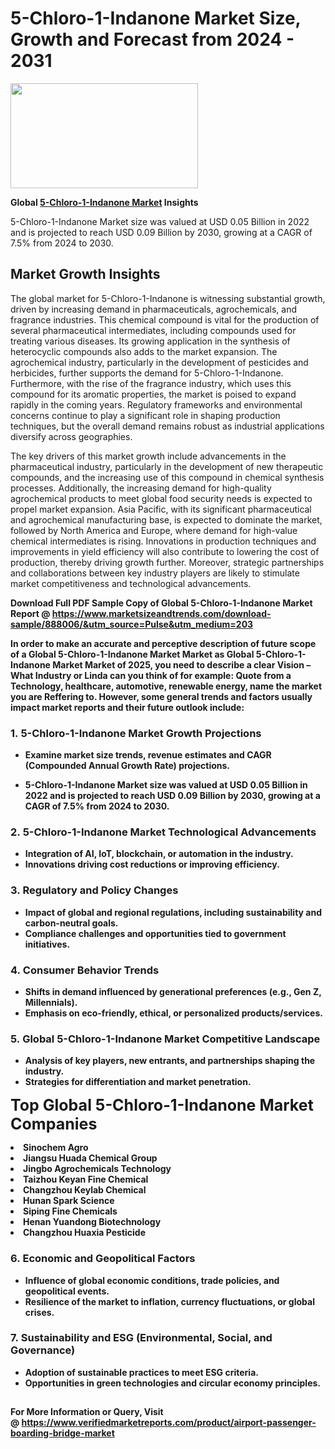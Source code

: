 <H1>5-Chloro-1-Indanone Market Size, Growth and Forecast from 2024 - 2031</H1><img class="aligncenter size-medium wp-image-584254" src="https://thirdeyenews.in/wp-content/uploads/2024/09/Global-Market-Research-300x168.jpeg" alt="" width="300" height="168" /><p><strong>Global&nbsp;<a href="https://www.marketsizeandtrends.com/download-sample/888006/&amp;utm_source=Pulse&amp;utm_medium=203">5-Chloro-1-Indanone Market</a> Insights</strong></p><p>5-Chloro-1-Indanone Market size was valued at USD 0.05 Billion in 2022 and is projected to reach USD 0.09 Billion by 2030, growing at a CAGR of 7.5% from 2024 to 2030.</p><p><h2>Market Growth Insights</h2> <p>The global market for 5-Chloro-1-Indanone is witnessing substantial growth, driven by increasing demand in pharmaceuticals, agrochemicals, and fragrance industries. This chemical compound is vital for the production of several pharmaceutical intermediates, including compounds used for treating various diseases. Its growing application in the synthesis of heterocyclic compounds also adds to the market expansion. The agrochemical industry, particularly in the development of pesticides and herbicides, further supports the demand for 5-Chloro-1-Indanone. Furthermore, with the rise of the fragrance industry, which uses this compound for its aromatic properties, the market is poised to expand rapidly in the coming years. Regulatory frameworks and environmental concerns continue to play a significant role in shaping production techniques, but the overall demand remains robust as industrial applications diversify across geographies.</p> <p><strong></strong></p> <p>The key drivers of this market growth include advancements in the pharmaceutical industry, particularly in the development of new therapeutic compounds, and the increasing use of this compound in chemical synthesis processes. Additionally, the increasing demand for high-quality agrochemical products to meet global food security needs is expected to propel market expansion. Asia Pacific, with its significant pharmaceutical and agrochemical manufacturing base, is expected to dominate the market, followed by North America and Europe, where demand for high-value chemical intermediates is rising. Innovations in production techniques and improvements in yield efficiency will also contribute to lowering the cost of production, thereby driving growth further. Moreover, strategic partnerships and collaborations between key industry players are likely to stimulate market competitiveness and technological advancements.</p> <p><strong></p><p><span class=""><strong>Download Full PDF Sample Copy of Global 5-Chloro-1-Indanone Market Report</strong> @ <a href="https://www.marketsizeandtrends.com/download-sample/888006/&amp;utm_source=Pulse&amp;utm_medium=203" target="_blank">https://www.marketsizeandtrends.com/download-sample/888006/&amp;utm_source=Pulse&amp;utm_medium=203</a></span></p><p>In order to make an accurate and perceptive description of future scope of a Global&nbsp;5-Chloro-1-Indanone Market Market as Global&nbsp;5-Chloro-1-Indanone Market Market of 2025, you need to describe a clear Vision &ndash; What Industry or Linda can you think of for example: Quote from a Technology, healthcare, automotive, renewable energy, name the market you are Reffering to. However, some general trends and factors usually impact market reports and their future outlook include:</p><h3>1.&nbsp;<strong>5-Chloro-1-Indanone Market Growth Projections</strong></h3><ul><li>Examine market size trends, revenue estimates and CAGR (Compounded Annual Growth Rate) projections.</li><li><p>5-Chloro-1-Indanone Market size was valued at USD 0.05 Billion in 2022 and is projected to reach USD 0.09 Billion by 2030, growing at a CAGR of 7.5% from 2024 to 2030.</p></li></ul><h3>2.&nbsp;<strong>5-Chloro-1-Indanone Market Technological Advancements</strong></h3><ul><li>Integration of AI, IoT, blockchain, or automation in the industry.</li><li>Innovations driving cost reductions or improving efficiency.</li></ul><h3>3.&nbsp;<strong>Regulatory and Policy Changes</strong></h3><ul><li>Impact of global and regional regulations, including sustainability and carbon-neutral goals.</li><li>Compliance challenges and opportunities tied to government initiatives.</li></ul><h3>4.&nbsp;<strong>Consumer Behavior Trends</strong></h3><ul><li>Shifts in demand influenced by generational preferences (e.g., Gen Z, Millennials).</li><li>Emphasis on eco-friendly, ethical, or personalized products/services.</li></ul><h3>5.&nbsp;<strong>Global 5-Chloro-1-Indanone Market Competitive Landscape</strong></h3><ul><li>Analysis of key players, new entrants, and partnerships shaping the industry.</li><li>Strategies for differentiation and market penetration.</li></ul><p data-pm-slice="1 1 []"><span style="color: inherit; font-family: inherit; font-size: 25px;">Top Global 5-Chloro-1-Indanone Market Companies</span></p><div class="" data-test-id=""><p><li>Sinochem Agro</li><li> Jiangsu Huada Chemical Group</li><li> Jingbo Agrochemicals Technology</li><li> Taizhou Keyan Fine Chemical</li><li> Changzhou Keylab Chemical</li><li> Hunan Spark Science</li><li> Siping Fine Chemicals</li><li> Henan Yuandong Biotechnology</li><li> Changzhou Huaxia Pesticide</li></p></div><h3>6.&nbsp;<strong>Economic and Geopolitical Factors</strong></h3><ul><li>Influence of global economic conditions, trade policies, and geopolitical events.</li><li>Resilience of the market to inflation, currency fluctuations, or global crises.</li></ul><h3>7.&nbsp;<strong>Sustainability and ESG (Environmental, Social, and Governance)</strong></h3><ul><li>Adoption of sustainable practices to meet ESG criteria.</li><li>Opportunities in green technologies and circular economy principles.</li></ul><h2><strong style="font-size: 14px;">For More Information or Query, Visit @&nbsp;</strong><a style="background-color: #ffffff; font-size: 14px;" href="https://www.marketsizeandtrends.com/report/5-chloro-1-indanone-market/" target="_blank">https://www.verifiedmarketreports.com/product/airport-passenger-boarding-bridge-market</a></h2>
